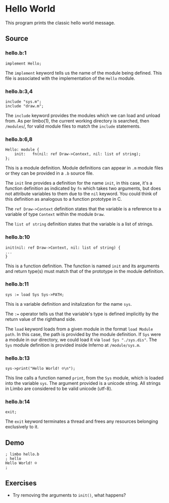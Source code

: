 # Hello World

This program prints the classic hello world message. 

## Source

### hello.b:1

	implement Hello;

The `implement` keyword tells us the name of the module being defined. This file is associated with the implementation of the `Hello` module.

### hello.b:3,4

	include "sys.m";
	include "draw.m";

The `include` keyword provides the modules which we can load and unload from. As per limbo(1), the current working directory is searched, then `/modules`/, for valid module files to match the `include` statements. 

### hello.b:6,8

	Hello: module {
		init:	fn(nil: ref Draw->Context, nil: list of string);
	};

This is a module definition. Module definitions can appear in `.m` module files or they can be provided in a `.b` source file.

The `init` line provides a definition for the name `init`, in this case, it's a function definition as indicated by `fn` which takes two arguments, but does not attribute variables to them due to the `nil` keyword. You could think of this definition as analogous to a function prototype in C.

The `ref Draw->Context` definition states that the variable is a reference to a variable of type `Context` within the module `Draw`. 

The `list of string` definition states that the variable is a list of strings.

### hello.b:10

	init(nil: ref Draw->Context, nil: list of string) {
	...
	}

This is a function definition. The function is named `init` and its arguments and return type(s) must match that of the prototype in the module definition. 

### hello.b:11

	sys := load Sys Sys->PATH;

This is a variable definition and initalization for the name `sys`.

The `:=` operator tells us that the variable's type is defined implicitly by the return value of the righthand side. 

The `load` keyword loads from a given module in the format `load Module path`. In this case, the path is provided by the module definition. If `Sys` were a module in our directory, we could load it via `load Sys "./sys.dis"`. The `Sys` module definition is provided inside Inferno at `/module/sys.m`. 

### hello.b:13

	sys->print("Hello World! ☺\n");

This line calls a function named `print`, from the `Sys` module, which is loaded into the variable `sys`. The argument provided is a unicode string. All strings in Limbo are considered to be valid unicode (utf-8). 

### hello.b:14

	exit;

The `exit` keyword terminates a thread and frees any resources belonging exclusively to it. 

## Demo

	; limbo hello.b
	; hello
	Hello World! ☺
	;

## Exercises

- Try removing the arguments to `init()`, what happens?
